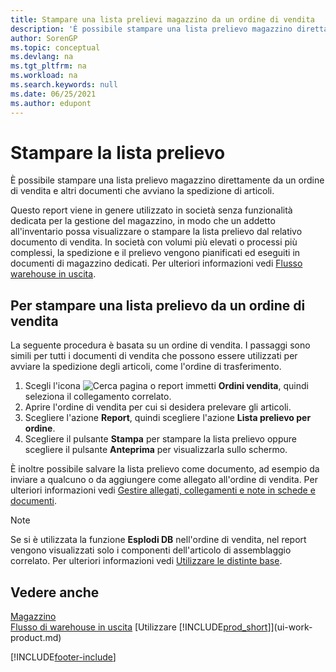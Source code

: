 ```yaml
---
title: Stampare una lista prelievi magazzino da un ordine di vendita
description: 'È possibile stampare una lista prelievo magazzino direttamente da un ordine di vendita, vendite, fattura e altri documenti di vendita in uscita.'
author: SorenGP
ms.topic: conceptual
ms.devlang: na
ms.tgt_pltfrm: na
ms.workload: na
ms.search.keywords: null
ms.date: 06/25/2021
ms.author: edupont
---
```

# <a name="print-the-picking-list"></a>Stampare la lista prelievo

È possibile stampare una lista prelievo magazzino direttamente da un ordine di vendita e altri documenti che avviano la spedizione di articoli.

Questo report viene in genere utilizzato in società senza funzionalità dedicata per la gestione del magazzino, in modo che un addetto all'inventario possa visualizzare o stampare la lista prelievo dal relativo documento di vendita. In società con volumi più elevati o processi più complessi, la spedizione e il prelievo vengono pianificati ed eseguiti in documenti di magazzino dedicati. Per ulteriori informazioni vedi [Flusso warehouse in uscita](design-details-outbound-warehouse-flow.md).

## <a name="to-print-a-picking-list-from-a-sales-order"></a>Per stampare una lista prelievo da un ordine di vendita

La seguente procedura è basata su un ordine di vendita. I passaggi sono simili per tutti i documenti di vendita che possono essere utilizzati per avviare la spedizione degli articoli, come l'ordine di trasferimento.

1. Scegli l'icona ![Cerca pagina o report](media/ui-search/search_small.png "Icona Cerca pagina o report") immetti **Ordini vendita**, quindi seleziona il collegamento correlato.  
2. Aprire l'ordine di vendita per cui si desidera prelevare gli articoli.  
3. Scegliere l'azione **Report**, quindi scegliere l'azione **Lista prelievo per ordine**.  
4. Scegliere il pulsante **Stampa** per stampare la lista prelievo oppure scegliere il pulsante **Anteprima** per visualizzarla sullo schermo.

È inoltre possibile salvare la lista prelievo come documento, ad esempio da inviare a qualcuno o da aggiungere come allegato all'ordine di vendita. Per ulteriori informazioni vedi [Gestire allegati, collegamenti e note in schede e documenti](ui-how-add-link-to-record.md).

> [!NOTE]
> Se si è utilizzata la funzione **Esplodi DB** nell'ordine di vendita, nel report vengono visualizzati solo i componenti dell'articolo di assemblaggio correlato. Per ulteriori informazioni vedi [Utilizzare le distinte base](inventory-how-work-BOMs.md).

## <a name="see-also"></a>Vedere anche

[Magazzino](inventory-manage-inventory.md)  
[Flusso di warehouse in uscita](design-details-outbound-warehouse-flow.md)
[Utilizzare [!INCLUDE[prod_short](includes/prod_short.md)]](ui-work-product.md)  

[!INCLUDE[footer-include](includes/footer-banner.md)]
